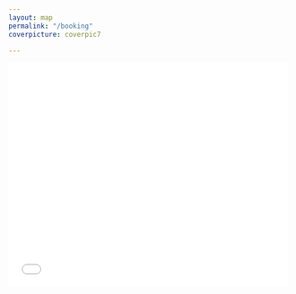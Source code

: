 ```yaml
---
layout: map
permalink: "/booking"
coverpicture: coverpic7

---
```

<iframe name="f330ac3fc4" style="border: none; visibility: visible; width:99%; height: 400px;" class="" allowfullscreen="true" scrolling="no" title="booking" src="<[https://apac.littlehotelier.com/properties/theallyn](https://apac.littlehotelier.com/properties/theallyn "https://apac.littlehotelier.com/properties/theallyn")/></iframe> </div>